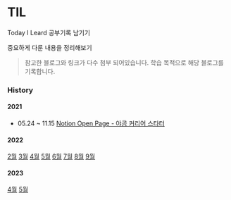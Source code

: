 # TIL
Today I Leard 공부기록 남기기

중요하게 다룬 내용을 정리해보기

> 참고한 블로그와 링크가 다수 첨부 되어있습니다.
> 학습 목적으로 해당 블로그를 기록합니다.

### History
#### 2021
*  05.24 ~ 11.15
   [Notion Open Page - 야곰 커리어 스타터](https://keeplo.notion.site/b83e4f0e03144994ab5b659000bc6f88)  
#### 2022
[2월](https://github.com/keeplo/TIL/tree/main/2022/2022.02)  [3월](https://github.com/keeplo/TIL/tree/main/2022/2022.03)  [4월](https://github.com/keeplo/TIL/tree/main/2022/2022.04)  [5월](https://github.com/keeplo/TIL/tree/main/2022/2022.05)  [6월](https://github.com/keeplo/TIL/tree/main/2022/2022.06)  [7월](https://github.com/keeplo/TIL/tree/main/2022/2022.07)  [8월](https://github.com/keeplo/TIL/tree/main/2022/2022.08) [9월](https://github.com/keeplo/TIL/tree/main/2022/2022.09)
#### 2023
[4월](https://github.com/keeplo/TIL/tree/main/2023/2023.04) [5월](https://github.com/keeplo/TIL/tree/main/2023/2023.05)
